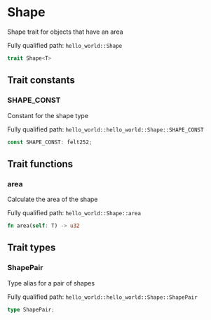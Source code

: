 # Shape

Shape trait for objects that have an area

Fully qualified path: `hello_world::Shape`

```rust
trait Shape<T>
```

## Trait constants

### SHAPE_CONST

Constant for the shape type

Fully qualified path: `hello_world::hello_world::Shape::SHAPE_CONST`

```rust
const SHAPE_CONST: felt252;
```


## Trait functions

### area

Calculate the area of the shape

Fully qualified path: `hello_world::Shape::area`

```rust
fn area(self: T) -> u32
```


## Trait types

### ShapePair

Type alias for a pair of shapes

Fully qualified path: `hello_world::hello_world::Shape::ShapePair`

```rust
type ShapePair;
```


